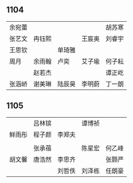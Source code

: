 ## 1104
|     |     |     |     |     |
| --- | --- | --- | --- | --- |
| 余宛蕾 |  |  |  | 胡苏寒 |
| 张艺文 | 冉钰熙 |  | 王宸奥 | 刘睿宇 |
| 王思钦 |  | 单琦雅 |  |  |
| 周月 | 余雨翰 | 卢奕 | 艾子瑜 | 何子耘 |
|  | 赵若杰 |  |  | 谭正屹 |
| 张涵峤 | 谢美琳 | 陆辰昊 | 李明蔚 | 丁一朗 |

## 1105
|     |     |     |     |     |
| --- | --- | --- | --- | --- |
|  | 吕林镔 |  | 谭博祯 |  |
| 鲜雨彤 | 程子颜 | 李郑夫 |  |  |
|  |  |  |  |  |
|  | 张承蓓 |  | 陈星宏 | 何乙峰 |
| 胡文馨 | 唐浩然 | 李思齐 |  | 张颢严 |
|  |  | 刘哲佚 | 刘泽栋 | 任朗豪 |

